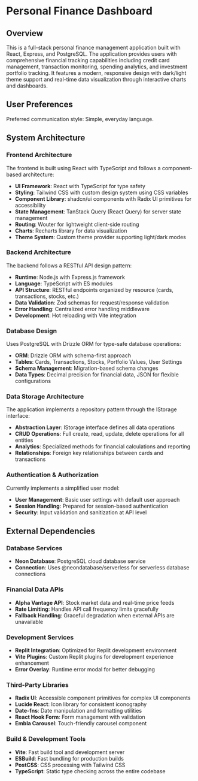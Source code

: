 # Personal Finance Dashboard

## Overview

This is a full-stack personal finance management application built with React, Express, and PostgreSQL. The application provides users with comprehensive financial tracking capabilities including credit card management, transaction monitoring, spending analytics, and investment portfolio tracking. It features a modern, responsive design with dark/light theme support and real-time data visualization through interactive charts and dashboards.

## User Preferences

Preferred communication style: Simple, everyday language.

## System Architecture

### Frontend Architecture
The frontend is built using React with TypeScript and follows a component-based architecture:

- **UI Framework**: React with TypeScript for type safety
- **Styling**: Tailwind CSS with custom design system using CSS variables
- **Component Library**: shadcn/ui components with Radix UI primitives for accessibility
- **State Management**: TanStack Query (React Query) for server state management
- **Routing**: Wouter for lightweight client-side routing
- **Charts**: Recharts library for data visualization
- **Theme System**: Custom theme provider supporting light/dark modes

### Backend Architecture
The backend follows a RESTful API design pattern:

- **Runtime**: Node.js with Express.js framework
- **Language**: TypeScript with ES modules
- **API Structure**: RESTful endpoints organized by resource (cards, transactions, stocks, etc.)
- **Data Validation**: Zod schemas for request/response validation
- **Error Handling**: Centralized error handling middleware
- **Development**: Hot reloading with Vite integration

### Database Design
Uses PostgreSQL with Drizzle ORM for type-safe database operations:

- **ORM**: Drizzle ORM with schema-first approach
- **Tables**: Cards, Transactions, Stocks, Portfolio Values, User Settings
- **Schema Management**: Migration-based schema changes
- **Data Types**: Decimal precision for financial data, JSON for flexible configurations

### Data Storage Architecture
The application implements a repository pattern through the IStorage interface:

- **Abstraction Layer**: IStorage interface defines all data operations
- **CRUD Operations**: Full create, read, update, delete operations for all entities
- **Analytics**: Specialized methods for financial calculations and reporting
- **Relationships**: Foreign key relationships between cards and transactions

### Authentication & Authorization
Currently implements a simplified user model:

- **User Management**: Basic user settings with default user approach
- **Session Handling**: Prepared for session-based authentication
- **Security**: Input validation and sanitization at API level

## External Dependencies

### Database Services
- **Neon Database**: PostgreSQL cloud database service
- **Connection**: Uses @neondatabase/serverless for serverless database connections

### Financial Data APIs
- **Alpha Vantage API**: Stock market data and real-time price feeds
- **Rate Limiting**: Handles API call frequency limits gracefully
- **Fallback Handling**: Graceful degradation when external APIs are unavailable

### Development Services
- **Replit Integration**: Optimized for Replit development environment
- **Vite Plugins**: Custom Replit plugins for development experience enhancement
- **Error Overlay**: Runtime error modal for better debugging

### Third-Party Libraries
- **Radix UI**: Accessible component primitives for complex UI components
- **Lucide React**: Icon library for consistent iconography
- **Date-fns**: Date manipulation and formatting utilities
- **React Hook Form**: Form management with validation
- **Embla Carousel**: Touch-friendly carousel component

### Build & Development Tools
- **Vite**: Fast build tool and development server
- **ESBuild**: Fast bundling for production builds
- **PostCSS**: CSS processing with Tailwind CSS
- **TypeScript**: Static type checking across the entire codebase